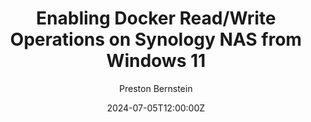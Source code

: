 ---
title: "Enabling Docker Read/Write Operations on Synology NAS from Windows 11"
meta_title: "How to Enable Docker Read/Write Operations on Synology NAS from Windows 11"
description: "Learn how to configure Docker on Windows 11 for efficient read/write operations with a Synology NAS. This step-by-step guide covers setup, protocol choices, and performance optimization tips."
date: 2024-07-05T12:00:00Z
image: "/images/jsOptimization.png"
categories: [
  "Tech Tutorials", "Networking", "NAS Systems", "Docker", "Windows 11", "Data Storage Solutions", "Home Server Setup", "Performance Optimization", "IT Infrastructure", "File Management"
]
author: "Preston Bernstein"
tags: [
  "Synology NAS", "Docker", "Windows 11", "Read/Write Operations", "SMB Protocol", "NFS Protocol", "iSCSI Protocol", "Network Configuration", "Performance Tuning", "File Sharing", "Home Lab", "Tech Guide", "Data Storage", "IT Setup", "File Management"
]
draft: true
---